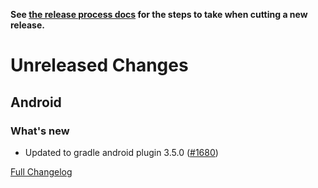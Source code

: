 **See [the release process docs](docs/howtos/cut-a-new-release.md) for the steps to take when cutting a new release.**

# Unreleased Changes

## Android

### What's new

- Updated to gradle android plugin 3.5.0 ([#1680](https://github.com/mozilla/application-services/pull/1680))

[Full Changelog](https://github.com/mozilla/application-services/compare/v0.38.1...master)
